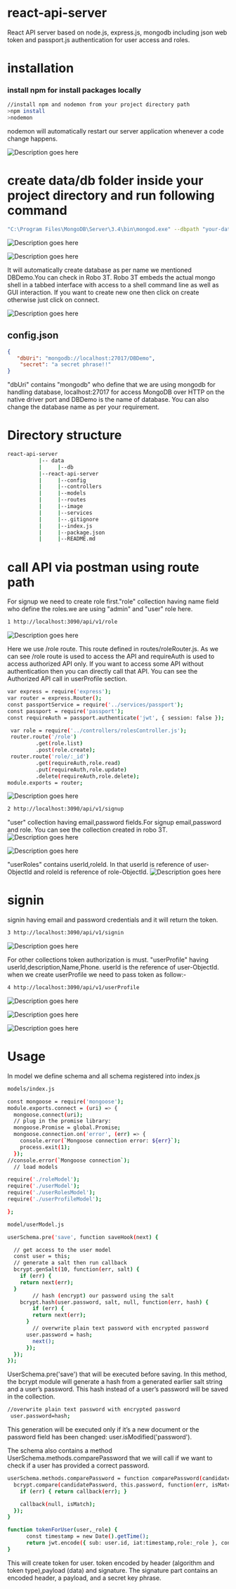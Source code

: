 # react-api-server
React API server based on node.js, express.js, mongodb including json web token and passport.js authentication for user access and roles.

# installation
### install npm for install packages locally
```bash
//install npm and nodemon from your project directory path
>npm install
>nodemon
```
nodemon will automatically restart our server application whenever a code change happens.

![](/image/nodemon.PNG "Description goes here")

# create data/db folder inside your project directory and run following command
```bash
"C:\Program Files\MongoDB\Server\3.4\bin\mongod.exe" --dbpath "your-data/db path"
```
![](/image/dbConn.PNG "Description goes here")

![](image/dbstart.PNG "Description goes here")

It will automatically create database as per name we mentioned DBDemo.You can check in Robo 3T.
Robo 3T embeds the actual mongo shell in a tabbed interface with access to a shell command line as well as GUI interaction.
If you want to create new one then click on create otherwise just click on connect.

![](image/robo.PNG "Description goes here")

## config.json
```json
{
   "dbUri": "mongodb://localhost:27017/DBDemo",
    "secret": "a secret phrase!!"
}
```
"dbUri" contains "mongodb" who define that we are using mongodb for handling database, localhost:27017 for access MongoDB over HTTP on the native driver port and DBDemo is the name of database. You can also change the database name as per your requirement.
# Directory structure
```bash
react-api-server
          |-- data
          |     |--db
          |--react-api-server
          |     |--config
          |     |--controllers
          |     |--models
          |     |--routes
          |     |--image
          |     |--services
          |     |--.gitignore
          |     |--index.js
          |     |--package.json
          |     |--README.md
```
# call API via postman using route path

For signup we need to create role first."role" collection having name field who define the roles.we are using "admin" and "user" role here.
```bash
1 http://localhost:3090/api/v1/role
```
![](image/roleApi.PNG "Description goes here")

Here we use /role route. This route defined in routes/roleRouter.js. As we can see /role route is used to access the API and requireAuth is used to access authorized API only. If you want to access some API without authentication then you can directly call that API. You can see the Authorized API call in userProfile section.
```bash
var express = require('express');
var router = express.Router();
const passportService = require('../services/passport');
const passport = require('passport');
const requireAuth = passport.authenticate('jwt', { session: false });

 var role = require('../controllers/rolesController.js');
 router.route('/role')
         .get(role.list)
         .post(role.create);
 router.route('role/:_id')
         .get(requireAuth,role.read)
         .put(requireAuth,role.update)
         .delete(requireAuth,role.delete);
module.exports = router;
```

![](image/role.PNG "Description goes here")


```bash
2 http://localhost:3090/api/v1/signup
```
"user" collection having email,password fields.For signup email,password and role. You can see the collection created in robo 3T.
![](image/api1.PNG "Description goes here")

![](image/user.PNG "Description goes here")

"userRoles" contains userId,roleId. In that userId is reference of user-ObjectId and roleId is reference of role-ObjectId.
![](image/userrole.PNG "Description goes here")

# signin
signin having email and password credentials and it will return the token.
```bash
3 http://localhost:3090/api/v1/signin
```
![](image/api2.PNG "Description goes here")

For other collections token authorization is must.
"userProfile" having userId,description,Name,Phone. userId is the reference of user-ObjectId.
when we create userProfile we need to pass token as follow:-
```bash
4 http://localhost:3090/api/v1/userProfile
```
![](image/auth.PNG "Description goes here")

![](image/userprofile.PNG "Description goes here")

![](image/userprofiledb.PNG "Description goes here")

# Usage
In model we define schema and all schema registered into index.js

```bash
models/index.js

const mongoose = require('mongoose');
module.exports.connect = (uri) => {
  mongoose.connect(uri);
  // plug in the promise library:
  mongoose.Promise = global.Promise;
  mongoose.connection.on('error', (err) => {
    console.error(`Mongoose connection error: ${err}`);
    process.exit(1);
  });
//console.error(`Mongoose connection`);
  // load models

require('./roleModel');
require('./userModel');
require('./userRolesModel');
require('./userProfileModel');

};
```

```bash
model/userModel.js

userSchema.pre('save', function saveHook(next) {

  // get access to the user model
  const user = this;
  // generate a salt then run callback
  bcrypt.genSalt(10, function(err, salt) {
    if (err) {
    return next(err);
  }
        // hash (encrypt) our password using the salt
    bcrypt.hash(user.password, salt, null, function(err, hash) {
        if (err) {
        return next(err);
      }
        // overwrite plain text password with encrypted password
      user.password = hash;
        next();
      });
  });
});
```
UserSchema.pre('save') that will be executed before saving. In this method, the bcrypt module will generate a hash from a generated earlier salt string and a user’s password. This hash instead of a user’s password will be saved in the collection.

```bash
//overwrite plain text password with encrypted password
 user.password=hash;
```

This generation will be executed only if it’s a new document or the password field has been changed:
 user.isModified('password').

The schema also contains a method UserSchema.methods.comparePassword that we will call if we want to check if a user has provided a correct password.
```bash
userSchema.methods.comparePassword = function comparePassword(candidatePassword, callback) {
  bcrypt.compare(candidatePassword, this.password, function(err, isMatch) {
    if (err) { return callback(err); }

    callback(null, isMatch);
  });
}
```
```bash
function tokenForUser(user,_role) {
      const timestamp = new Date().getTime();
      return jwt.encode({ sub: user.id, iat:timestamp,role:_role }, config.secret);
}
```
This will create token for user. token encoded by header (algorithm and token type),payload (data) and signature. The signature part contains an encoded header, a payload, and a secret key phrase.
